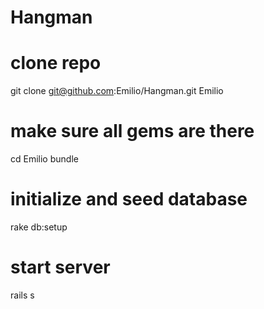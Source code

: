Hangman
=======
# clone repo
git clone git@github.com:Emilio/Hangman.git Emilio

# make sure all gems are there
cd Emilio
bundle

# initialize and seed database
rake db:setup

# start server
rails s
